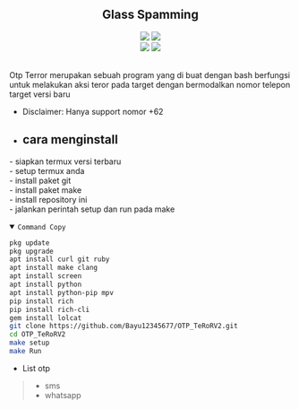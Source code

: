 <h2 align="center">Glass Spamming</h2>
<p align="center">
  <img src="https://img.shields.io/static/v1?label=language&message=Bourne+Again+Shell&color=green&logo=nano">
  <img src="https://img.shields.io/static/v1?label=Framework&message=Bash+ID&color=green&logo=reddit"><br>
  <img src="https://img.shields.io/github/forks/Bayu12345677/OTP_TeRoRV2?logo=git&style=social">
  <img src="https://img.shields.io/github/license/Bayu12345677/OTP_TeRoRV2?color=green&logo=apache&style=flat-square">
</p>

<br>
Otp Terror merupakan sebuah program yang di buat dengan bash berfungsi untuk melakukan aksi teror pada target
dengan bermodalkan nomor telepon target versi baru
<br>

- Disclaimer: Hanya support nomor +62
- ## cara menginstall
\- siapkan termux versi terbaru<br>
\- setup termux anda<br>
\- install paket git<br>
\- install paket make<br>
\- install repository ini<br>
\- jalankan perintah setup dan run pada make

<details open><summary><code>Command Copy</code></summary>

```bash
pkg update
pkg upgrade
apt install curl git ruby
apt install make clang
apt install screen
apt install python
apt install python-pip mpv
pip install rich
pip install rich-cli
gem install lolcat
git clone https://github.com/Bayu12345677/OTP_TeRoRV2.git
cd OTP_TeRoRV2
make setup
make Run
```
</details>

- List otp
> - sms<br>
> - whatsapp<br>
